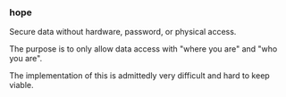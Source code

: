 ### hope

Secure data without hardware, password, or physical access.

The purpose is to only allow data access with "where you are" and "who you are".

The implementation of this is admittedly very difficult and hard to keep viable.

